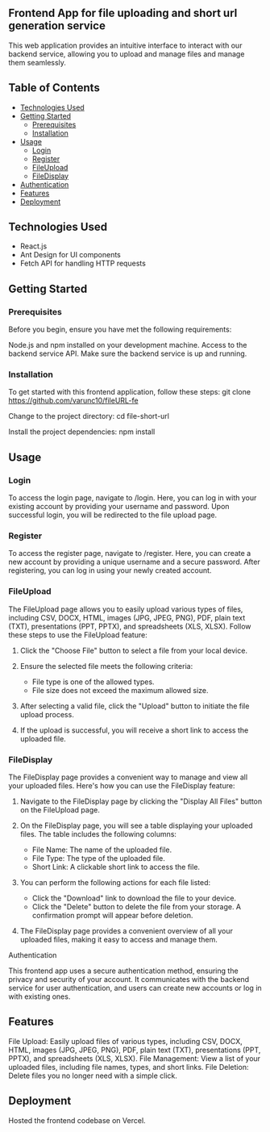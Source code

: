 ## Frontend App for file uploading and short url generation service

This web application provides an intuitive interface to interact with our backend service, allowing you to upload and manage files and manage them seamlessly.

## Table of Contents

  - [Technologies Used](#technologies-used)
  - [Getting Started](#getting-started)
    - [Prerequisites](#prerequisites)
    - [Installation](#installation)
  - [Usage](#usage)
    - [Login](#login)
    - [Register](#register)
    - [FileUpload](#file-upload)
    - [FileDisplay](#file-display)
  - [Authentication](#authentication)
  - [Features](#features)
  - [Deployment](#deployment)


## Technologies Used

- React.js
- Ant Design for UI components
- Fetch API for handling HTTP requests

## Getting Started

### Prerequisites

Before you begin, ensure you have met the following requirements:

Node.js and npm installed on your development machine.
Access to the backend service API. Make sure the backend service is up and running.

### Installation

To get started with this frontend application, follow these steps: git clone https://github.com/varunc10/fileURL-fe

Change to the project directory: cd file-short-url

Install the project dependencies: npm install


## Usage

### Login

To access the login page, navigate to /login. Here, you can log in with your existing account by providing your username and password. Upon successful login, you will be redirected to the file upload page.

### Register

To access the register page, navigate to /register. Here, you can create a new account by providing a unique username and a secure password. After registering, you can log in using your newly created account.

### FileUpload

The FileUpload page allows you to easily upload various types of files, including CSV, DOCX, HTML, images (JPG, JPEG, PNG), PDF, plain text (TXT), presentations (PPT, PPTX), and spreadsheets (XLS, XLSX). Follow these steps to use the FileUpload feature:

1. Click the "Choose File" button to select a file from your local device.

2. Ensure the selected file meets the following criteria:
   - File type is one of the allowed types.
   - File size does not exceed the maximum allowed size.

3. After selecting a valid file, click the "Upload" button to initiate the file upload process.

4. If the upload is successful, you will receive a short link to access the uploaded file.

### FileDisplay

The FileDisplay page provides a convenient way to manage and view all your uploaded files. Here's how you can use the FileDisplay feature:

1. Navigate to the FileDisplay page by clicking the "Display All Files" button on the FileUpload page.

2. On the FileDisplay page, you will see a table displaying your uploaded files. The table includes the following columns:
   - File Name: The name of the uploaded file.
   - File Type: The type of the uploaded file.
   - Short Link: A clickable short link to access the file.

3. You can perform the following actions for each file listed:
   - Click the "Download" link to download the file to your device.
   - Click the "Delete" button to delete the file from your storage. A confirmation prompt will appear before deletion.

4. The FileDisplay page provides a convenient overview of all your uploaded files, making it easy to access and manage them.

Authentication

This frontend app uses a secure authentication method, ensuring the privacy and security of your account. It communicates with the backend service for user authentication, and users can create new accounts or log in with existing ones.

## Features

File Upload: Easily upload files of various types, including CSV, DOCX, HTML, images (JPG, JPEG, PNG), PDF, plain text (TXT), presentations (PPT, PPTX), and spreadsheets (XLS, XLSX).
File Management: View a list of your uploaded files, including file names, types, and short links.
File Deletion: Delete files you no longer need with a simple click.

## Deployment

Hosted the frontend codebase on Vercel.
